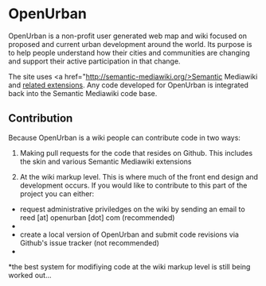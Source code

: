 # OpenUrban

OpenUrban is a non-profit user generated web map and wiki focused on proposed and current urban development around the world. Its purpose is to help people understand how their cities and communities are changing and support their active participation in that change.

The site uses <a href="http://semantic-mediawiki.org/>Semantic Mediawiki</a> and <a href="http://www.mediawiki.org/wiki/Semantic_Bundle">related extensions</a>. Any code developed for OpenUrban is integrated back into the Semantic Mediawiki code base.


## Contribution

Because OpenUrban is a wiki people can contribute code in two ways:

1) Making pull requests for the code that resides on Github. This includes the skin and various Semantic Mediawiki extensions

2) At the wiki markup level. This is where much of the front end design and development occurs. If you would like to contribute to this part of the project you can either:
<ul>
<li>request administrative priviledges on the wiki by sending an email to reed [at] openurban [dot] com (recommended)<li>
<li>create a local version of OpenUrban and submit code revisions via Github's issue tracker (not recommended)<li>
</ul>

*the best system for modifiying code at the wiki markup level is still being worked out...



